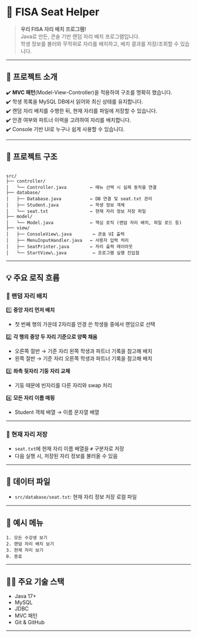 # 💺 FISA Seat Helper

> **우리 FISA 자리 배치 프로그램!**  
> Java로 만든, 콘솔 기반 랜덤 자리 배치 프로그램입니다.  
> 학생 정보를 불러와 무작위로 자리를 배치하고, 배치 결과를 저장/조회할 수 있습니다.

---

## 🚀 프로젝트 소개

✔️ **MVC 패턴**(Model-View-Controller)을 적용하여 구조를 명확히 했습니다.  
✔️ 학생 목록을 MySQL DB에서 읽어와 최신 상태를 유지합니다.  
✔️ 랜덤 자리 배치를 수행한 뒤, 현재 자리를 파일에 저장할 수 있습니다.  
✔️ 안경 여부와 파트너 이력을 고려하여 자리를 배치합니다.  
✔️ Console 기반 UI로 누구나 쉽게 사용할 수 있습니다.

---

## 📂 프로젝트 구조

```

src/
├── controller/
│   └── Controller.java         ← 메뉴 선택 시 실제 동작을 연결
├── database/
│   ├── Database.java           ← DB 연결 및 seat.txt 관리
│   ├── Student.java            ← 학생 정보 객체
│   └── seat.txt                ← 현재 자리 정보 저장 파일
├── model/
│   └── Model.java              ← 핵심 로직 (랜덤 자리 배치, 파일 로드 등)
├── view/
│   ├── ConsoleView\.java        ← 콘솔 UI 출력
│   ├── MenuInputHandler.java   ← 사용자 입력 처리
│   ├── SeatPrinter.java        ← 자리 출력 레이아웃
│   └── StartView\.java          ← 프로그램 실행 진입점

````

---

## 💡 주요 로직 흐름

### 🌟 랜덤 자리 배치

1️⃣ **중앙 자리 먼저 배치**  
- 첫 번째 행의 가운데 2자리를 안경 쓴 학생들 중에서 랜덤으로 선택

2️⃣ **각 행의 중앙 두 자리 기준으로 양쪽 채움**  
- 오른쪽 절반 → 기준 자리 왼쪽 학생과 파트너 기록을 참고해 배치
- 왼쪽 절반 → 기준 자리 오른쪽 학생과 파트너 기록을 참고해 배치

3️⃣ **좌측 뒷자리 기둥 자리 교체**  
- 기둥 때문에 빈자리를 다른 자리와 swap 처리

4️⃣ **모든 자리 이름 매핑**  
- Student 객체 배열 → 이름 문자열 배열

---

### 🌟 현재 자리 저장

- `seat.txt`에 현재 자리 이름 배열을 `#` 구분자로 저장
- 다음 실행 시, 저장된 자리 정보를 불러올 수 있음

---

## 📄 데이터 파일

* `src/database/seat.txt`: 현재 자리 정보 저장 로컬 파일

---

## 📌 예시 메뉴

```
1. 모든 수강생 보기
2. 랜덤 자리 배치 보기
3. 현재 자리 보기
0. 종료
```

---

## 🧑‍💻 주요 기술 스택

* Java 17+
* MySQL
* JDBC
* MVC 패턴
* Git & GitHub

---

